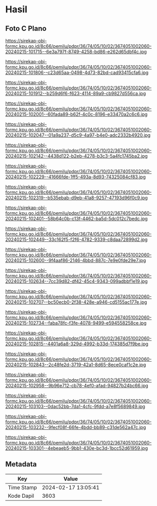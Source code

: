 # Hasil

## Foto C Plano

https://sirekap-obj-formc.kpu.go.id/8c66/pemilu/pdpr/36/74/05/10/02/3674051002060-20240215-101715--6e3a797f-8749-4258-bd86-e262d65dbf4c.jpg

https://sirekap-obj-formc.kpu.go.id/8c66/pemilu/pdpr/36/74/05/10/02/3674051002060-20240215-101806--c23d65aa-0498-4d73-82bd-cad93415cfa6.jpg

https://sirekap-obj-formc.kpu.go.id/8c66/pemilu/pdpr/36/74/05/10/02/3674051002060-20240215-101912--b259d6f6-f623-4114-89a9-cb9827d556ca.jpg

https://sirekap-obj-formc.kpu.go.id/8c66/pemilu/pdpr/36/74/05/10/02/3674051002060-20240215-102001--60fada89-b62f-4c0c-8196-e33470a2c6c6.jpg

https://sirekap-obj-formc.kpu.go.id/8c66/pemilu/pdpr/36/74/05/10/02/3674051002060-20240215-102047--01a9a237-d5c9-4a97-b4e0-adc2332b4920.jpg

https://sirekap-obj-formc.kpu.go.id/8c66/pemilu/pdpr/36/74/05/10/02/3674051002060-20240215-102142--4438d122-b2eb-4278-b3c3-5a4fc1745ba2.jpg

https://sirekap-obj-formc.kpu.go.id/8c66/pemilu/pdpr/36/74/05/10/02/3674051002060-20240215-102229--41666fde-1ff5-493a-8d93-74325084cf83.jpg

https://sirekap-obj-formc.kpu.go.id/8c66/pemilu/pdpr/36/74/05/10/02/3674051002060-20240215-102319--b535ebab-d9eb-41a8-9257-47193d96f0c9.jpg

https://sirekap-obj-formc.kpu.go.id/8c66/pemilu/pdpr/36/74/05/10/02/3674051002060-20240215-102401--58b64c0b-c13f-4462-ba5d-5dc012c7bedc.jpg

https://sirekap-obj-formc.kpu.go.id/8c66/pemilu/pdpr/36/74/05/10/02/3674051002060-20240215-102449--33c162f5-f2f6-4782-9339-c8daa72899d2.jpg

https://sirekap-obj-formc.kpu.go.id/8c66/pemilu/pdpr/36/74/05/10/02/3674051002060-20240215-102600--9f4aaf86-2146-4bbd-887c-7e9e0fde29e7.jpg

https://sirekap-obj-formc.kpu.go.id/8c66/pemilu/pdpr/36/74/05/10/02/3674051002060-20240215-102634--7cc39d82-df42-45c4-9343-099adbbf1e19.jpg

https://sirekap-obj-formc.kpu.go.id/8c66/pemilu/pdpr/36/74/05/10/02/3674051002060-20240215-102707--bc50ecb0-2f38-428e-a946-cd5155ac177e.jpg

https://sirekap-obj-formc.kpu.go.id/8c66/pemilu/pdpr/36/74/05/10/02/3674051002060-20240215-102734--faba78fc-f3fe-4078-9499-e594558258ce.jpg

https://sirekap-obj-formc.kpu.go.id/8c66/pemilu/pdpr/36/74/05/10/02/3674051002060-20240215-102815--4401a6a8-329d-4992-b33d-174385d7f9be.jpg

https://sirekap-obj-formc.kpu.go.id/8c66/pemilu/pdpr/36/74/05/10/02/3674051002060-20240215-102843--2c48fe2d-3719-42a1-8d65-8ece0caf1c2e.jpg

https://sirekap-obj-formc.kpu.go.id/8c66/pemilu/pdpr/36/74/05/10/02/3674051002060-20240215-102958--9b96e712-cb78-4ef0-afad-94827b24bc66.jpg

https://sirekap-obj-formc.kpu.go.id/8c66/pemilu/pdpr/36/74/05/10/02/3674051002060-20240215-103103--0dac52bb-7da1-4cfc-9fdd-a7e8f5689849.jpg

https://sirekap-obj-formc.kpu.go.id/8c66/pemilu/pdpr/36/74/05/10/02/3674051002060-20240215-103232--9fecf08f-66fe-4bdd-bb89-c31de562a47c.jpg

https://sirekap-obj-formc.kpu.go.id/8c66/pemilu/pdpr/36/74/05/10/02/3674051002060-20240215-103301--4ebeaeb5-9bb1-430e-bc3d-1bcc52d61959.jpg


## Metadata

| Key        | Value               |
| ---------- | ------------------- |
| Time Stamp | 2024-02-17 13:05:41 |
| Kode Dapil | 3603                |



